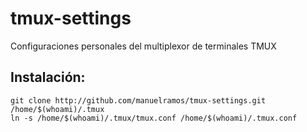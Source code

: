 tmux-settings
=============

Configuraciones personales del multiplexor de terminales TMUX

Instalación:
------------
    git clone http://github.com/manuelramos/tmux-settings.git /home/$(whoami)/.tmux
    ln -s /home/$(whoami)/.tmux/tmux.conf /home/$(whoami)/.tmux.conf

